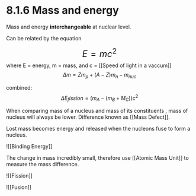 # 8.1.6 Mass and energy

Mass and energy **interchangeable** at nuclear level.

Can be related by the equation

<font size="5"> $$E = mc^{2}$$</font>
where E = energy, m = mass, and c = [[Speed of light in a vaccum]]
$$\Delta m = Zm_p + (A-Z)m_n - m_{nuc}  $$

combined:
$$\Delta E_fission = (m_A -(m_B+M_C))c^2$$

When comparing mass of a nucleus and mass of its constituents , mass of nucleus will always be lower.
Difference known as [[Mass Defect]].

Lost mass becomes energy and released when the nucleons fuse to form a nucleus.

![[Binding Energy]]

The change in mass incredibly small, therefore use [[Atomic Mass Unit]] to measure the mass difference. 

![[Fission]]

![[Fusion]]

